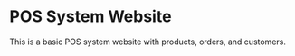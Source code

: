 POS System Website
=====================

This is a basic POS system website with products, orders, and customers.